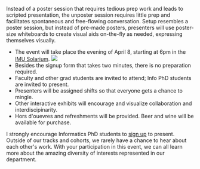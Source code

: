 Instead of a poster session that requires tedious prep work and leads to
scripted presentation, the unposter session requires little prep and
facilitates spontaneous and free-flowing conversation. Setup resembles a poster
session, but instead of pre-made posters, presenters will use poster-size
whiteboards to create visual aids on-the-fly as needed, expressing themselves
visually.

*   The event will take place the evening of April 8, starting at 6pm in the 
    [IMU Solarium](https://www.google.com/maps/place/39%C2%B010%2704.5%22N+86%C2%B031%2727.8%22W/@39.1677602,-86.5242628,18z/data=!4m2!3m1!1s0x0:0x0).
    <a target="_blank" href="https://www.google.com/calendar/hosted/umail.iu.edu/event?action=TEMPLATE&tmeid=NDRxMWgyOWluMm5hdGtyczNhdTFlYnJrNHMgdXM1NTRnYnZiZWNhdjAxbXNuNDhxYjAyazhAZw&tmsrc=us554gbvbecav01msn48qb02k8%40group.calendar.google.com"><img border="0" src="https://www.google.com/calendar/images/ext/gc_button1_en.gif"></a>
*   Besides the signup form that takes two minutes, there is no preparation
    required.
*   Faculty and other grad students are invited to attend;  Info PhD students
    are invited to present.
*   Presenters will be assigned shifts so that everyone gets a chance to
    mingle.
*   Other interactive exhibits will encourage and visualize collaboration and
    interdiscipinarity. 
*   Hors d'ouevres and refreshments will be provided. Beer and wine will be
    available for purchase.

I strongly encourage Informatics PhD students to 
[sign
up](https://docs.google.com/forms/d/1UEAPZQTquaGi3T1Jmvu19UC6lcOb7Fu5Dlfmxs12RrA/viewform)
to present. Outside of our tracks and cohorts, we rarely have a chance to hear
about each other's work.  With your participation in this event, we can all
learn more about the amazing diversity of interests represented in our
department.
